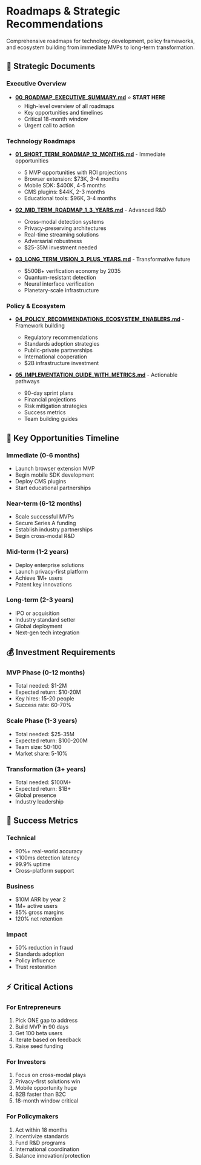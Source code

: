 # Roadmaps & Strategic Recommendations

Comprehensive roadmaps for technology development, policy frameworks, and ecosystem building from immediate MVPs to long-term transformation.

## 📄 Strategic Documents

### Executive Overview
- **[00_ROADMAP_EXECUTIVE_SUMMARY.md](00_ROADMAP_EXECUTIVE_SUMMARY.md)** ⭐ **START HERE**
  - High-level overview of all roadmaps
  - Key opportunities and timelines
  - Critical 18-month window
  - Urgent call to action

### Technology Roadmaps
- **[01_SHORT_TERM_ROADMAP_12_MONTHS.md](01_SHORT_TERM_ROADMAP_12_MONTHS.md)** - Immediate opportunities
  - 5 MVP opportunities with ROI projections
  - Browser extension: $73K, 3-4 months
  - Mobile SDK: $400K, 4-5 months
  - CMS plugins: $44K, 2-3 months
  - Educational tools: $96K, 3-4 months

- **[02_MID_TERM_ROADMAP_1_3_YEARS.md](02_MID_TERM_ROADMAP_1_3_YEARS.md)** - Advanced R&D
  - Cross-modal detection systems
  - Privacy-preserving architectures
  - Real-time streaming solutions
  - Adversarial robustness
  - $25-35M investment needed

- **[03_LONG_TERM_VISION_3_PLUS_YEARS.md](03_LONG_TERM_VISION_3_PLUS_YEARS.md)** - Transformative future
  - $500B+ verification economy by 2035
  - Quantum-resistant detection
  - Neural interface verification
  - Planetary-scale infrastructure

### Policy & Ecosystem
- **[04_POLICY_RECOMMENDATIONS_ECOSYSTEM_ENABLERS.md](04_POLICY_RECOMMENDATIONS_ECOSYSTEM_ENABLERS.md)** - Framework building
  - Regulatory recommendations
  - Standards adoption strategies
  - Public-private partnerships
  - International cooperation
  - $2B infrastructure investment

- **[05_IMPLEMENTATION_GUIDE_WITH_METRICS.md](05_IMPLEMENTATION_GUIDE_WITH_METRICS.md)** - Actionable pathways
  - 90-day sprint plans
  - Financial projections
  - Risk mitigation strategies
  - Success metrics
  - Team building guides

## 🚀 Key Opportunities Timeline

### Immediate (0-6 months)
- Launch browser extension MVP
- Begin mobile SDK development
- Deploy CMS plugins
- Start educational partnerships

### Near-term (6-12 months)
- Scale successful MVPs
- Secure Series A funding
- Establish industry partnerships
- Begin cross-modal R&D

### Mid-term (1-2 years)
- Deploy enterprise solutions
- Launch privacy-first platform
- Achieve 1M+ users
- Patent key innovations

### Long-term (2-3 years)
- IPO or acquisition
- Industry standard setter
- Global deployment
- Next-gen tech integration

## 💰 Investment Requirements

### MVP Phase (0-12 months)
- Total needed: $1-2M
- Expected return: $10-20M
- Key hires: 15-20 people
- Success rate: 60-70%

### Scale Phase (1-3 years)
- Total needed: $25-35M
- Expected return: $100-200M
- Team size: 50-100
- Market share: 5-10%

### Transformation (3+ years)
- Total needed: $100M+
- Expected return: $1B+
- Global presence
- Industry leadership

## 🎯 Success Metrics

### Technical
- 90%+ real-world accuracy
- <100ms detection latency
- 99.9% uptime
- Cross-platform support

### Business
- $10M ARR by year 2
- 1M+ active users
- 85% gross margins
- 120% net retention

### Impact
- 50% reduction in fraud
- Standards adoption
- Policy influence
- Trust restoration

## ⚡ Critical Actions

### For Entrepreneurs
1. Pick ONE gap to address
2. Build MVP in 90 days
3. Get 100 beta users
4. Iterate based on feedback
5. Raise seed funding

### For Investors
1. Focus on cross-modal plays
2. Privacy-first solutions win
3. Mobile opportunity huge
4. B2B faster than B2C
5. 18-month window critical

### For Policymakers
1. Act within 18 months
2. Incentivize standards
3. Fund R&D programs
4. International coordination
5. Balance innovation/protection